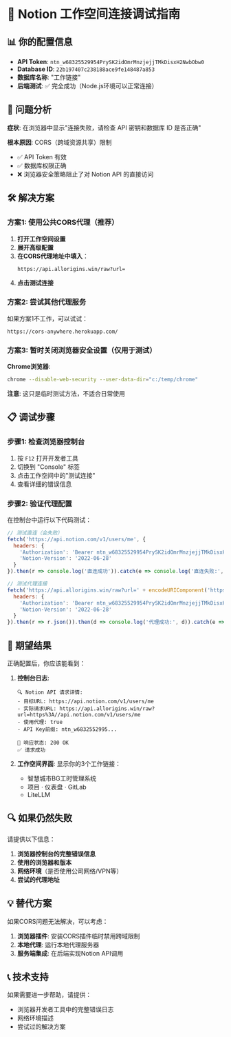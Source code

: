 # 🔧 Notion 工作空间连接调试指南

## 📊 你的配置信息

- **API Token**: `ntn_w68325529954PrySK2idOmrMnzjejjTMkDisxH2NwbObw0`
- **Database ID**: `22b197407c238188ace9fe148487a853`
- **数据库名称**: "工作链接"
- **后端测试**: ✅ 完全成功（Node.js环境可以正常连接）

## 🚨 问题分析

**症状**: 在浏览器中显示"连接失败，请检查 API 密钥和数据库 ID 是否正确"

**根本原因**: CORS（跨域资源共享）限制

- ✅ API Token 有效
- ✅ 数据库权限正确
- ❌ 浏览器安全策略阻止了对 Notion API 的直接访问

## 🛠️ 解决方案

### 方案1: 使用公共CORS代理（推荐）

1. **打开工作空间设置**
2. **展开高级配置**
3. **在CORS代理地址中填入**：
   ```
   https://api.allorigins.win/raw?url=
   ```
4. **点击测试连接**

### 方案2: 尝试其他代理服务

如果方案1不工作，可以试试：
```
https://cors-anywhere.herokuapp.com/
```

### 方案3: 暂时关闭浏览器安全设置（仅用于测试）

**Chrome浏览器**:
```bash
chrome --disable-web-security --user-data-dir="c:/temp/chrome"
```

**注意**: 这只是临时测试方法，不适合日常使用

## 📋 调试步骤

### 步骤1: 检查浏览器控制台

1. 按 `F12` 打开开发者工具
2. 切换到 "Console" 标签
3. 点击工作空间中的"测试连接"
4. 查看详细的错误信息

### 步骤2: 验证代理配置

在控制台中运行以下代码测试：
```javascript
// 测试直连（会失败）
fetch('https://api.notion.com/v1/users/me', {
  headers: {
    'Authorization': 'Bearer ntn_w68325529954PrySK2idOmrMnzjejjTMkDisxH2NwbObw0',
    'Notion-Version': '2022-06-28'
  }
}).then(r => console.log('直连成功')).catch(e => console.log('直连失败:', e));

// 测试代理连接
fetch('https://api.allorigins.win/raw?url=' + encodeURIComponent('https://api.notion.com/v1/users/me'), {
  headers: {
    'Authorization': 'Bearer ntn_w68325529954PrySK2idOmrMnzjejjTMkDisxH2NwbObw0',
    'Notion-Version': '2022-06-28'
  }
}).then(r => r.json()).then(d => console.log('代理成功:', d)).catch(e => console.log('代理失败:', e));
```

## 🎯 期望结果

正确配置后，你应该能看到：

1. **控制台日志**:
   ```
   🔍 Notion API 请求详情:
   - 目标URL: https://api.notion.com/v1/users/me  
   - 实际请求URL: https://api.allorigins.win/raw?url=https%3A//api.notion.com/v1/users/me
   - 使用代理: true
   - API Key前缀: ntn_w6832552995...
   
   📡 响应状态: 200 OK
   ✅ 请求成功
   ```

2. **工作空间界面**: 显示你的3个工作链接：
   - 智慧城市BG工时管理系统
   - 项目 · 仪表盘 · GitLab  
   - LiteLLM

## 🔍 如果仍然失败

请提供以下信息：

1. **浏览器控制台的完整错误信息**
2. **使用的浏览器和版本**
3. **网络环境**（是否使用公司网络/VPN等）
4. **尝试的代理地址**

## 💡 替代方案

如果CORS问题无法解决，可以考虑：

1. **浏览器插件**: 安装CORS插件临时禁用跨域限制
2. **本地代理**: 运行本地代理服务器  
3. **服务端集成**: 在后端实现Notion API调用

## 📞 技术支持

如果需要进一步帮助，请提供：
- 浏览器开发者工具中的完整错误日志
- 网络环境描述
- 尝试过的解决方案